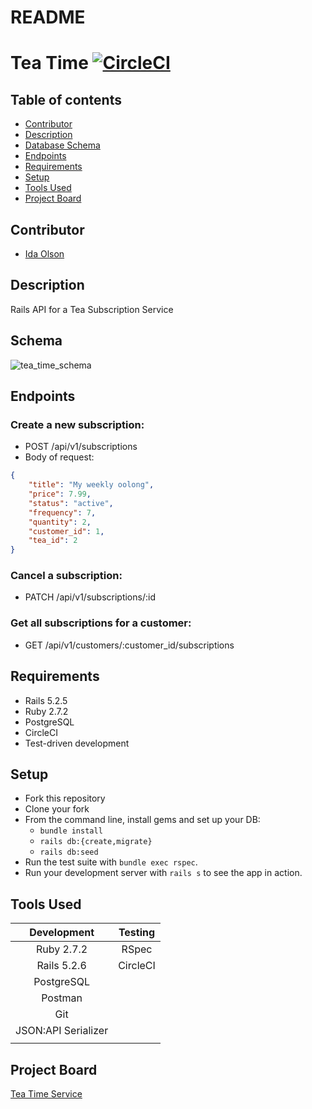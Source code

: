 # README

# Tea Time [![CircleCI](https://circleci.com/gh/idaolson/tea-time/tree/main.svg?style=shield)](https://app.circleci.com/pipelines/github/idaolson/tea-time)

## Table of contents
* [Contributor](#contributor)
* [Description](#description)
* [Database Schema](#schema)
* [Endpoints](#endpoints)
* [Requirements](#requirements)
* [Setup](#setup)
* [Tools Used](#tools-used)
* [Project Board](#project-board)


## Contributor

- [Ida Olson](https://github.com/idaolson/)


## Description

Rails API for a Tea Subscription Service


## Schema


![tea_time_schema](https://user-images.githubusercontent.com/81930253/149042430-45bbf67b-d1ae-4dd4-8c23-dea3f1969032.jpg)

## Endpoints

### Create a new subscription: 

   - POST     /api/v1/subscriptions
   - Body of request: 
   
   ```json
   {
       "title": "My weekly oolong",
       "price": 7.99,
       "status": "active",
       "frequency": 7,
       "quantity": 2,
       "customer_id": 1,
       "tea_id": 2
   }
   
   ```

### Cancel a subscription: 

  - PATCH    /api/v1/subscriptions/:id

### Get all subscriptions for a customer: 

  - GET      /api/v1/customers/:customer_id/subscriptions

## Requirements
- Rails 5.2.5
- Ruby 2.7.2
- PostgreSQL
- CircleCI
- Test-driven development

## Setup
* Fork this repository
* Clone your fork
* From the command line, install gems and set up your DB:
    * `bundle install`
    * `rails db:{create,migrate}`
    * `rails db:seed`
* Run the test suite with `bundle exec rspec`.
* Run your development server with `rails s` to see the app in action.

## Tools Used

| Development         |  Testing        |
| :------------------:| :--------------:|
| Ruby 2.7.2          | RSpec           |
| Rails 5.2.6         | CircleCI        |
| PostgreSQL          |                 |
| Postman             |                 |
| Git                 |                 |
| JSON:API Serializer |                 |
|                     |                 |

## Project Board

[Tea Time Service](https://github.com/users/idaolson/projects/1)
